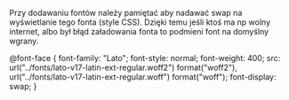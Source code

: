 <!-- Zabezpieczenie przed brakiem zawartości strony w przypadku nie załadowania fontu: -->
Przy dodawaniu fontów należy pamiętać aby nadawać swap na wyświetlanie tego fonta (style CSS). Dzięki temu jeśli ktoś ma np wolny internet, albo był błąd załadowania fonta to podmieni font na domyślny wgrany.

<!-- Przykład użycia: -->
@font-face {
  font-family: "Lato";
  font-style: normal;
  font-weight: 400;
  src: url("../fonts/lato-v17-latin-ext-regular.woff2") format("woff2"), url("../fonts/lato-v17-latin-ext-regular.woff") format("woff");
  font-display: swap; <!-- zabezpieczenie przed nie załadowaniem fotna -->
}